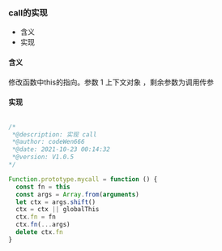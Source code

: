 ### call的实现

- 含义
- 实现

#### 含义

修改函数中this的指向。参数 1 上下文对象 ，剩余参数为调用传参

#### 实现

```js

/*
 *@description: 实现 call
 *@author: codeWen666
 *@date: 2021-10-23 00:14:32
 *@version: V1.0.5
*/

Function.prototype.mycall = function () {
  const fn = this
  const args = Array.from(arguments)
  let ctx = args.shift()
  ctx = ctx || globalThis
  ctx.fn = fn
  ctx.fn(...args)
  delete ctx.fn
}

```



